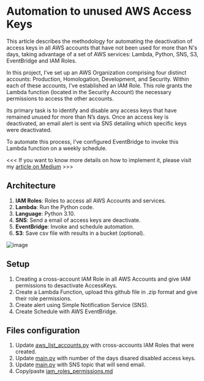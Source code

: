 # Automation to unused AWS Access Keys

This article describes the methodology for automating the deactivation of access keys in all AWS accounts that have not been used for more than N's days, taking advantage of a set of AWS services: Lambda, Python, SNS, S3, EventBridge and IAM Roles.

In this project, I’ve set up an AWS Organization comprising four distinct accounts: Production, Homologation, Development, and Security. Within each of these accounts, I’ve established an IAM Role. This role grants the Lambda function (located in the Security Account) the necessary permissions to access the other accounts.

Its primary task is to identify and disable any access keys that have remained unused for more than N’s days. Once an access key is deactivated, an email alert is sent via SNS detailing which specific keys were deactivated.

To automate this process, I’ve configured EventBridge to invoke this Lambda function on a weekly schedule.

<<< If you want to know more details on how to implement it, please visit my [article on Medium](https://rcedros.medium.com/automation-and-management-unused-aws-access-keys-50d9dadf8e2b) >>> 

## Architecture
1. **IAM Roles**: Roles to access all AWS Accounts and services.
2. **Lambda**: Run the Python code.
3. **Language**: Python 3.10.
4. **SNS**: Send a email of access keys are deactivate.
5. **EventBridge**: Invoke and schedule automation.
6. **S3**: Save csv file with results in a bucket (optional).

![image](https://user-images.githubusercontent.com/12600917/278813923-00eb0759-d431-4b54-bb85-2c3a139dd860.png)

## Setup
1. Creating a cross-account IAM Role in all AWS Accounts and give IAM permissions to desactivate AccessKeys.
3. Create a Lambda Function, upload this github file in .zip format and give their role permissions.
4. Create alert using Simple Notification Service (SNS).
5. Create Schedule with AWS EventBridge.

## Files configuration
1. Update [aws_list_accounts.py](https://github.com/rcedros/automation-to-unused-aws-access-keys/blob/main/aws_list_accounts.py) with cross-accounts IAM Roles that were created.
2. Update [main.py](https://github.com/rcedros/automation-to-unused-aws-access-keys/blob/main/main.py) with number of the days disared disabled access keys.
3. Update [main.py](https://github.com/rcedros/automation-to-unused-aws-access-keys/blob/main/main.py) with SNS topic that will send email.
4. Copy/paste [iam_roles_permissions.md](https://github.com/rcedros/automation-to-unused-aws-access-keys/blob/main/iam_roles_permissions.md)

